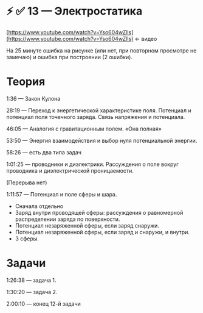 # ⚡️ ✅ 13 — Электростатика

[https://www.youtube.com/watch?v=Yso604wZlls](https://www.youtube.com/watch?v=Yso604wZlls) ← видео

На 25 минуте ошибка на рисунке (или нет, при повторном просмотре не замечаю) и ошибка при построении (2 ошибки).

# Теория

1:36 — Закон Кулона

28:19 — Переход к энергетической характеристике поля. Потенциал и потенциал поля точечного заряда. Связь напряжения и потенциала.

46:05 — Аналогия с гравитационным полем. «Она полная»

53:50 — Энергия взаимодействия и выбор нуля потенциальной энергии.

58:26 — есть два типа задач

1:01:25 — проводники и диэлектрики. Рассуждения о поле вокруг проводника и диэлектрической проницаемости.

(Перерыва нет)

1:11:57 — Потенциал и поле сферы и шара.

- Сначала отдельно
- Заряд внутри проводящей сферы: рассуждения о равномерной распределении заряда по поверхности.
- Потенциал незаряженной сферы, если заряд снаружи.
- Потенциал незаряженной сферы, если заряд и снаружи, и внутри.
- 3 сферы.

# Задачи

1:26:38 — задача 1.

1:30:20 — задача 2.

2:00:10 — конец 12-й задачи